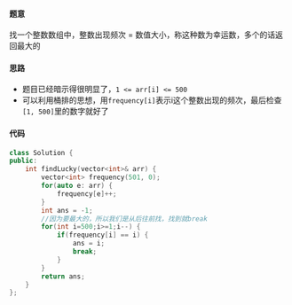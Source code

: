 #### 题意

找一个整数数组中，整数出现频次 = 数值大小，称这种数为幸运数，多个的话返回最大的

#### 思路

- 题目已经暗示得很明显了，`1 <= arr[i] <= 500`
- 可以利用桶排的思想，用`frequency[i]`表示i这个整数出现的频次，最后检查`[1, 500]`里的数字就好了

#### 代码

```c++
class Solution {
public:
    int findLucky(vector<int>& arr) {
        vector<int> frequency(501, 0);
        for(auto e: arr) {
            frequency[e]++;
        }
        int ans = -1;
        //因为要最大的，所以我们是从后往前找，找到就break
        for(int i=500;i>=1;i--) {
            if(frequency[i] == i) {
                ans = i;
                break;
            }
        }
        return ans;
    }
};
```

